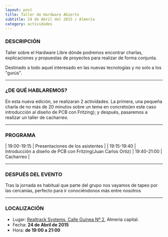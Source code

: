 ```yaml
---
layout: post
title: Taller de Hardware Abierto
subtitle: 24 de Abril del 2015 / Almería
category: actividades
---
```


### DESCRIPCIÓN

Taller sobre el Hardware Libre dónde podremos encontrar charlas, explicaciones
y propuestas de proyectos para realizar de forma conjunta.

Destinado a todo aquel interesado en las nuevas tecnologías y no solo a los
"gurús".

---


### ¿DE QUÉ HABLAREMOS?

En esta nueva edición, se realizaran 2 actividades. La primera, una pequeña charla de no más de 20 minutos sobre un tema en concreto(en este caso introducción al diseño de PCB con Fritzing); y después, pasaremos a realizar un taller de cacharreo.

---

### PROGRAMA

| 19:00-19:15   | Presentaciones de los asistentes  |
| 19:15-19:40	| Introducción a diseño de PCB con Fritzing(Juan Carlos Ortiz)
| 19:40-21:00 	| Cacharreo |

---

### DESPUÉS DEL EVENTO

Tras la jornada es habitual que parte del grupo nos vayamos de tapeo por las cercanías, perfecto para ir conociéndonos más entre nosotros

---

### LOCALIZACIÓN

* Lugar: [Realtrack Systems, Calle Guinea Nº 2][1], Almería capital.
* Fecha: **24 de Abril de 2015**
* Hora: **de 19:00 a 21:00**


[1]: http://bit.ly/RealTrackSystems

